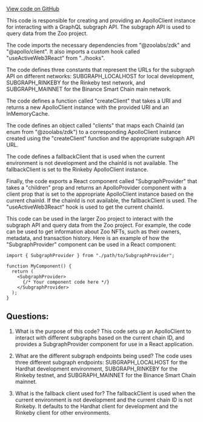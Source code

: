 [View code on GitHub](zoo-labs/zoo/blob/master/core/src/providers/SubgraphProvider.tsx)

This code is responsible for creating and providing an ApolloClient instance for interacting with a GraphQL subgraph API. The subgraph API is used to query data from the Zoo project. 

The code imports the necessary dependencies from "@zoolabs/zdk" and "@apollo/client". It also imports a custom hook called "useActiveWeb3React" from "../hooks". 

The code defines three constants that represent the URLs for the subgraph API on different networks: SUBGRAPH_LOCALHOST for local development, SUBGRAPH_RINKEBY for the Rinkeby test network, and SUBGRAPH_MAINNET for the Binance Smart Chain main network. 

The code defines a function called "createClient" that takes a URI and returns a new ApolloClient instance with the provided URI and an InMemoryCache. 

The code defines an object called "clients" that maps each ChainId (an enum from "@zoolabs/zdk") to a corresponding ApolloClient instance created using the "createClient" function and the appropriate subgraph API URL. 

The code defines a fallbackClient that is used when the current environment is not development and the chainId is not available. The fallbackClient is set to the Rinkeby ApolloClient instance. 

Finally, the code exports a React component called "SubgraphProvider" that takes a "children" prop and returns an ApolloProvider component with a client prop that is set to the appropriate ApolloClient instance based on the current chainId. If the chainId is not available, the fallbackClient is used. The "useActiveWeb3React" hook is used to get the current chainId. 

This code can be used in the larger Zoo project to interact with the subgraph API and query data from the Zoo project. For example, the code can be used to get information about Zoo NFTs, such as their owners, metadata, and transaction history. Here is an example of how the "SubgraphProvider" component can be used in a React component:

```
import { SubgraphProvider } from "./path/to/SubgraphProvider";

function MyComponent() {
  return (
    <SubgraphProvider>
      {/* Your component code here */}
    </SubgraphProvider>
  );
}
```
## Questions: 
 1. What is the purpose of this code?
   This code sets up an ApolloClient to interact with different subgraphs based on the current chain ID, and provides a SubgraphProvider component for use in a React application.

2. What are the different subgraph endpoints being used?
   The code uses three different subgraph endpoints: SUBGRAPH_LOCALHOST for the Hardhat development environment, SUBGRAPH_RINKEBY for the Rinkeby testnet, and SUBGRAPH_MAINNET for the Binance Smart Chain mainnet.

3. What is the fallback client used for?
   The fallbackClient is used when the current environment is not development and the current chain ID is not Rinkeby. It defaults to the Hardhat client for development and the Rinkeby client for other environments.